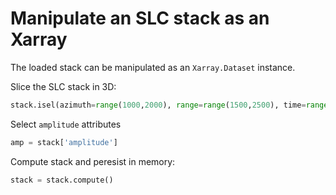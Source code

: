 # Manipulate an SLC stack as an Xarray

The loaded stack can be manipulated as an `Xarray.Dataset` instance.

Slice the SLC stack in 3D:

```python
stack.isel(azimuth=range(1000,2000), range=range(1500,2500), time=range(2,5))
```

Select `amplitude` attributes
```python
amp = stack['amplitude']
```

Compute stack and peresist in memory:
```python
stack = stack.compute()
```